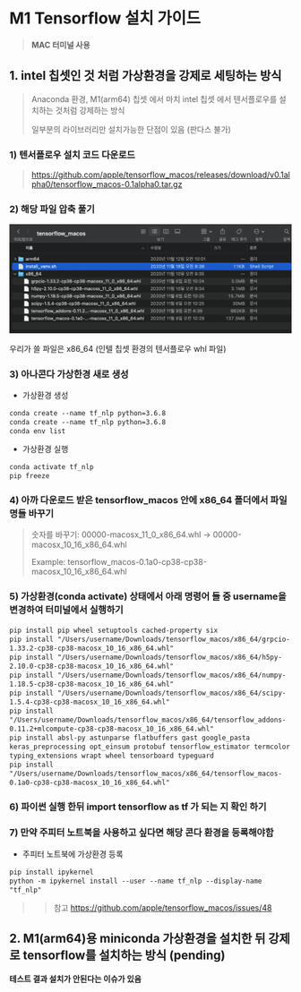 # M1 Tensorflow 설치 가이드



>**MAC 터미널 사용**
> 

## 1. intel 칩셋인 것 처럼 가상환경을 강제로 세팅하는 방식
> Anaconda 환경, M1(arm64) 칩셋 에서 마치 intel 칩셋 에서 텐서플로우를 설치하는 것처럼 강제하는 방식
> 
> 일부분의 라이브러리만 설치가능한 단점이 있음 (판다스 불가)


### 1) 텐서플로우 설치 코드 다운로드
> https://github.com/apple/tensorflow_macos/releases/download/v0.1alpha0/tensorflow_macos-0.1alpha0.tar.gz



### 2) 해당 파일 압축 풀기
![m1_img](img/m1_dir.png)

우리가 쓸 파일은 x86_64  (인텔 칩셋 환경의 텐서플로우 whl 파일)

### 3) 아나콘다 가상한경 새로 생성
- 가상환경 생성 
```angular2html
conda create --name tf_nlp python=3.6.8 
conda create --name tf_nlp python=3.6.8 
conda env list
```


- 가상환경 실행
```angular2html
conda activate tf_nlp
pip freeze
```
### 4) 아까 다운로드 받은 tensorflow_macos 안에 x86_64 폴더에서 파일명들 바꾸기
> 숫자를 바꾸기: 00000-macosx_11_0_x86_64.whl  -> 00000-macosx_10_16_x86_64.whl
> 
>Example: tensorflow_macos-0.1a0-cp38-cp38-macosx_10_16_x86_64.whl
> 

### 5) 가상환경(conda activate) 상태에서 아래 명령어 들 중 username을 변경하여 터미널에서 실행하기
```angular2html
pip install pip wheel setuptools cached-property six
pip install "/Users/username/Downloads/tensorflow_macos/x86_64/grpcio-1.33.2-cp38-cp38-macosx_10_16_x86_64.whl"
pip install "/Users/username/Downloads/tensorflow_macos/x86_64/h5py-2.10.0-cp38-cp38-macosx_10_16_x86_64.whl"
pip install "/Users/username/Downloads/tensorflow_macos/x86_64/numpy-1.18.5-cp38-cp38-macosx_10_16_x86_64.whl"
pip install "/Users/username/Downloads/tensorflow_macos/x86_64/scipy-1.5.4-cp38-cp38-macosx_10_16_x86_64.whl"
pip install "/Users/username/Downloads/tensorflow_macos/x86_64/tensorflow_addons-0.11.2+mlcompute-cp38-cp38-macosx_10_16_x86_64.whl"
pip install absl-py astunparse flatbuffers gast google_pasta keras_preprocessing opt_einsum protobuf tensorflow_estimator termcolor typing_extensions wrapt wheel tensorboard typeguard
pip install "/Users/username/Downloads/tensorflow_macos/x86_64/tensorflow_macos-0.1a0-cp38-cp38-macosx_10_16_x86_64.whl"
```

### 6) 파이썬 실행 한뒤 import tensorflow as tf 가 되는 지 확인 하기


### 7) 만약 주피터 노트북을 사용하고 싶다면 해당 콘다 환경을 등록해야함
- 주피터 노트북에 가상환경 등록
```angular2html
pip install ipykernel
python -m ipykernel install --user --name tf_nlp --display-name "tf_nlp"
```


> 
>> 참고 https://github.com/apple/tensorflow_macos/issues/48
> 

## 2. M1(arm64)용 miniconda 가상환경을 설치한 뒤 강제로 tensorflow를 설치하는 방식 (pending)

**테스트 결과 설치가 안된다는 이슈가 있음**